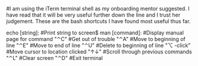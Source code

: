 #I am using the iTerm terminal shell as my onboarding mentor suggested. I have read that it will be very useful further down the line and I trust her judgement. These are the bash shortcuts I have found most useful thus far.

echo [string]:	#Print string to screen$
man [command]:	#Display manual page for command
"⌃C"	#Get out of trouble
"⌃A"	#Move to beginning of line
"⌃E"	#Move to end of line
"⌃U"	#Delete to beginning of line
"⌥ -click"	#Move cursor to location clicked
"↑↓"	#Scroll through previous commands
"⌃L"	#Clear screen
"⌃D"	#Exit terminal	
